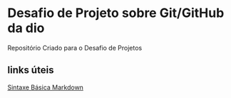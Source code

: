 # Desafio de Projeto sobre Git/GitHub da dio
Repositório Criado para o Desafio de Projetos

## links úteis
[Sintaxe Básica Markdown](https://www.markdownguide.org/)
